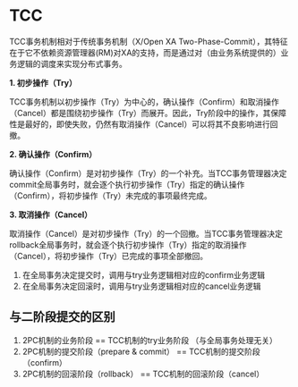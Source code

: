 # TCC

TCC事务机制相对于传统事务机制（X/Open XA Two-Phase-Commit），其特征在于它不依赖资源管理器(RM)对XA的支持，而是通过对（由业务系统提供的）业务逻辑的调度来实现分布式事务。

**1. 初步操作（Try）**

TCC事务机制以初步操作（Try）为中心的，确认操作（Confirm）和取消操作（Cancel）都是围绕初步操作（Try）而展开。因此，Try阶段中的操作，其保障性是最好的，即使失败，仍然有取消操作（Cancel）可以将其不良影响进行回撤。

**2. 确认操作（Confirm）**

确认操作（Confirm）是对初步操作（Try）的一个补充。当TCC事务管理器决定commit全局事务时，就会逐个执行初步操作（Try）指定的确认操作（Confirm），将初步操作（Try）未完成的事项最终完成。

**3. 取消操作（Cancel）**

取消操作（Cancel）是对初步操作（Try）的一个回撤。当TCC事务管理器决定rollback全局事务时，就会逐个执行初步操作（Try）指定的取消操作（Cancel），将初步操作（Try）已完成的事项全部撤回。



1. 在全局事务决定提交时，调用与try业务逻辑相对应的confirm业务逻辑
2. 在全局事务决定回滚时，调用与try业务逻辑相对应的cancel业务逻辑



## 与二阶段提交的区别

1. 2PC机制的业务阶段 == TCC机制的try业务阶段 （与全局事务处理无关）
2. 2PC机制的提交阶段（prepare & commit） ==  TCC机制的提交阶段（confirm）
3. 2PC机制的回滚阶段（rollback） ==  TCC机制的回滚阶段（cancel）

